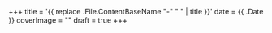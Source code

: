 +++
title = '{{ replace .File.ContentBaseName "-" " " | title }}'
date = {{ .Date }}
coverImage = ""
draft = true
+++
